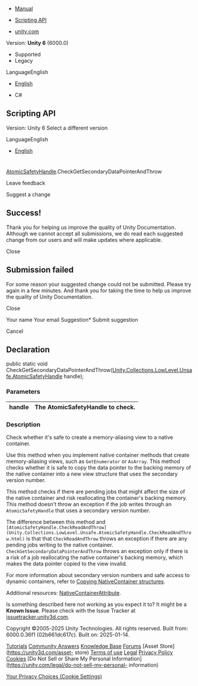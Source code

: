 [ ]()

  * [Manual](../Manual/index.html)
  * [Scripting API](../ScriptReference/index.html)

  * [unity.com](https://unity.com/)

Version: **Unity 6** (6000.0)

  * Supported
  * Legacy

LanguageEnglish

  * [English]()

  * C#

[ ](https://docs.unity3d.com)

## Scripting API

Version: Unity 6 Select a different version

LanguageEnglish

  * [English]()

#
[AtomicSafetyHandle](Unity.Collections.LowLevel.Unsafe.AtomicSafetyHandle.html).CheckGetSecondaryDataPointerAndThrow

Leave feedback

Suggest a change

## Success!

Thank you for helping us improve the quality of Unity Documentation. Although
we cannot accept all submissions, we do read each suggested change from our
users and will make updates where applicable.

Close

## Submission failed

For some reason your suggested change could not be submitted. Please <a>try
again</a> in a few minutes. And thank you for taking the time to help us
improve the quality of Unity Documentation.

Close

Your name Your email Suggestion* Submit suggestion

Cancel

[ ]()

## Declaration

public static void
CheckGetSecondaryDataPointerAndThrow([Unity.Collections.LowLevel.Unsafe.AtomicSafetyHandle](Unity.Collections.LowLevel.Unsafe.AtomicSafetyHandle.html)
handle);

### Parameters

handle | The AtomicSafetyHandle to check.  
---|---  
  
### Description

Check whether it's safe to create a memory-aliasing view to a native
container.

Use this method when you implement native container methods that create
memory-aliasing views, such as `GetEnumerator` or `AsArray`. This method
checks whether it is safe to copy the data pointer to the backing memory of
the native container into a new view structure that uses the secondary version
number.  
  
This method checks if there are pending jobs that might affect the size of the
native container and risk reallocating the container's backing memory. This
method doesn't throw an exception if the job writes through an
`AtomicSafetyHandle` that uses a secondary version number.  
  
The difference between this method and
`[AtomicSafetyHandle.CheckReadAndThrow](Unity.Collections.LowLevel.Unsafe.AtomicSafetyHandle.CheckReadAndThrow.html)`
is that that `CheckReadAndThrow` throws an exception if there are any pending
jobs writing to the native container. `CheckGetSecondaryDataPointerAndThrow`
throws an exception only if there is a risk of a job reallocating the native
container's backing memory, which makes the data pointer copied to the view
invalid.  
  
For more information about secondary version numbers and safe access to
dynamic containers, refer to [Copying NativeContainer
structures](../Manual/job-system-copy-nativecontainer.html).  
  
Additional resources:
[NativeContainerAttribute](Unity.Collections.LowLevel.Unsafe.NativeContainerAttribute.html).

Is something described here not working as you expect it to? It might be a
**Known Issue**. Please check with the Issue Tracker at
[issuetracker.unity3d.com](https://issuetracker.unity3d.com).

Copyright ©2005-2025 Unity Technologies. All rights reserved. Built from:
6000.0.36f1 (02b661dc617c). Built on: 2025-01-14.

[Tutorials](https://unity3d.com/learn) [Community
Answers](https://answers.unity3d.com) [Knowledge
Base](https://support.unity3d.com/hc/en-us)
[Forums](https://forum.unity3d.com) [Asset Store](https://unity3d.com/asset-
store) [Terms of use](https://docs.unity3d.com/Manual/TermsOfUse.html)
[Legal](https://unity.com/legal) [Privacy
Policy](https://unity.com/legal/privacy-policy)
[Cookies](https://unity.com/legal/cookie-policy) [Do Not Sell or Share My
Personal Information](https://unity.com/legal/do-not-sell-my-personal-
information)

[Your Privacy Choices (Cookie Settings)](javascript:void\(0\);)

